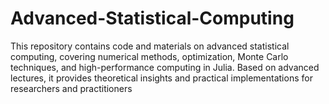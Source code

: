 # Advanced-Statistical-Computing
This repository contains code and materials on advanced statistical computing, covering numerical methods, optimization, Monte Carlo techniques, and high-performance computing in Julia. Based on advanced lectures, it provides theoretical insights and practical implementations for researchers and practitioners
